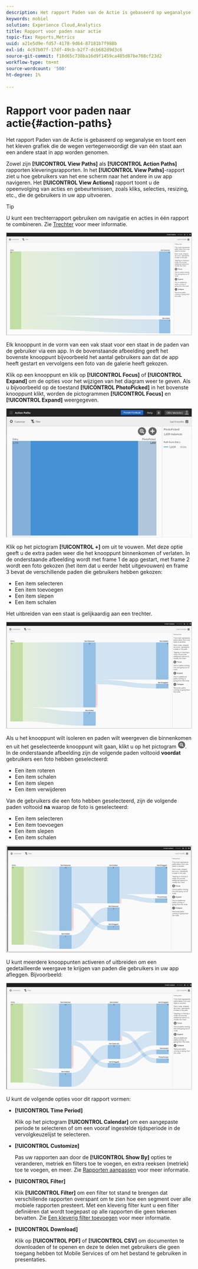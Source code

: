 ```yaml
---
description: Het rapport Paden van de Actie is gebaseerd op weganalyse en toont een het kleven grafiek die de wegen vertegenwoordigt die van één staat aan een andere staat in app worden genomen.
keywords: mobiel
solution: Experience Cloud,Analytics
title: Rapport voor paden naar actie
topic-fix: Reports,Metrics
uuid: a21e5d9e-fd57-4178-9d64-87181b7f988b
exl-id: 4c97b07f-17df-49cb-b2f7-dcb682d9d3c6
source-git-commit: f18d65c738ba16d9f1459ca485d87be708cf23d2
workflow-type: tm+mt
source-wordcount: '500'
ht-degree: 1%

---
```


# Rapport voor paden naar actie{#action-paths}

Het rapport Paden van de Actie is gebaseerd op weganalyse en toont een het kleven grafiek die de wegen vertegenwoordigt die van één staat aan een andere staat in app worden genomen.

Zowel zijn **[!UICONTROL View Paths]** als **[!UICONTROL Action Paths]** rapporten kleveringsrapporten. In het **[!UICONTROL View Paths]**-rapport ziet u hoe gebruikers van het ene scherm naar het andere in uw app navigeren. Het **[!UICONTROL View Actions]** rapport toont u de opeenvolging van acties en gebeurtenissen, zoals kliks, selecties, resizing, etc., die de gebruikers in uw app uitvoeren.

>[!TIP]
>
>U kunt een trechterrapport gebruiken om navigatie en acties in één rapport te combineren. Zie [Trechter](/help/using/usage/reports-funnel.md) voor meer informatie.

![](assets/action_paths.png)

Elk knooppunt in de vorm van een vak staat voor een staat in de paden van de gebruiker via een app. In de bovenstaande afbeelding geeft het bovenste knooppunt bijvoorbeeld het aantal gebruikers aan dat de app heeft gestart en vervolgens een foto van de galerie heeft gekozen.

Klik op een knooppunt en klik op **[!UICONTROL Focus]** of **[!UICONTROL Expand]** om de opties voor het wijzigen van het diagram weer te geven. Als u bijvoorbeeld op de toestand **[!UICONTROL PhotoPicked]** in het bovenste knooppunt klikt, worden de pictogrammen **[!UICONTROL Focus]** en **[!UICONTROL Expand]** weergegeven.

![](assets/action_paths_icons.png)

Klik op het pictogram **[!UICONTROL +]** om uit te vouwen. Met deze optie geeft u de extra paden weer die het knooppunt binnenkomen of verlaten. In de onderstaande afbeelding wordt met frame 1 de app gestart, met frame 2 wordt een foto gekozen (het item dat u eerder hebt uitgevouwen) en frame 3 bevat de verschillende paden die gebruikers hebben gekozen:

* Een item selecteren
* Een item toevoegen
* Een item slepen
* Een item schalen

Het uitbreiden van een staat is gelijkaardig aan een trechter.

![actiepad uitvouwen](assets/action_paths_expand.png)

Als u het knooppunt wilt isoleren en paden wilt weergeven die binnenkomen en uit het geselecteerde knooppunt wilt gaan, klikt u op het pictogram ![focus](assets/icon_focus.png). In de onderstaande afbeelding zijn de volgende paden voltooid **voordat** gebruikers een foto hebben geselecteerd:

* Een item roteren
* Een item schalen
* Een item slepen
* Een item verwijderen

Van de gebruikers die een foto hebben geselecteerd, zijn de volgende paden voltooid **na** waarop de foto is geselecteerd:

* Een item selecteren
* Een item toevoegen
* Een item slepen
* Een item schalen

![actiepadfocus](assets/action_paths_focus.png)

U kunt meerdere knooppunten activeren of uitbreiden om een gedetailleerde weergave te krijgen van paden die gebruikers in uw app afleggen. Bijvoorbeeld:

![actiepad, meerdere](assets/action_paths_mult.png)

U kunt de volgende opties voor dit rapport vormen:

* **[!UICONTROL Time Period]**

   Klik op het pictogram **[!UICONTROL Calendar]** om een aangepaste periode te selecteren of om een vooraf ingestelde tijdsperiode in de vervolgkeuzelijst te selecteren.

* **[!UICONTROL Customize]**

   Pas uw rapporten aan door de **[!UICONTROL Show By]** opties te veranderen, metriek en filters toe te voegen, en extra reeksen (metriek) toe te voegen, en meer. Zie [Rapporten aanpassen](/help/using/usage/reports-customize/reports-customize.md) voor meer informatie.

* **[!UICONTROL Filter]**

   Klik **[!UICONTROL Filter]** om een filter tot stand te brengen dat verschillende rapporten overspant om te zien hoe een segment over alle mobiele rapporten presteert. Met een kleverig filter kunt u een filter definiëren dat wordt toegepast op alle rapporten die geen tekenen bevatten. Zie [Een kleverig filter toevoegen](/help/using/usage/reports-customize/t-sticky-filter.md) voor meer informatie.

* **[!UICONTROL Download]**

   Klik op **[!UICONTROL PDF]** of **[!UICONTROL CSV]** om documenten te downloaden of te openen en deze te delen met gebruikers die geen toegang hebben tot Mobile Services of om het bestand te gebruiken in presentaties.
